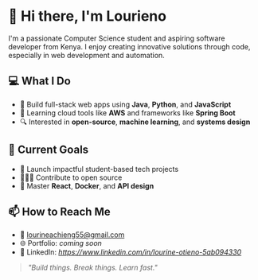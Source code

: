 # 👋 Hi there, I'm Lourieno

I'm a passionate Computer Science student and aspiring software developer from Kenya. I enjoy creating innovative solutions through code, especially in web development and automation.

## 💻 What I Do
- 🔧 Build full-stack web apps using **Java**, **Python**, and **JavaScript**
- 🌱 Learning cloud tools like **AWS** and frameworks like **Spring Boot**
- 🔍 Interested in **open-source**, **machine learning**, and **systems design**

## 🎯 Current Goals
- 🚀 Launch impactful student-based tech projects
- 👨🏽‍💻 Contribute to open source
- 📘 Master **React**, **Docker**, and **API design**

## 📫 How to Reach Me
- 📧 lourineachieng55@gmail.com
- 🌐 Portfolio: *coming soon*
- 🔗 LinkedIn: *https://www.linkedin.com/in/lourine-otieno-5ab094330*

> *"Build things. Break things. Learn fast."*